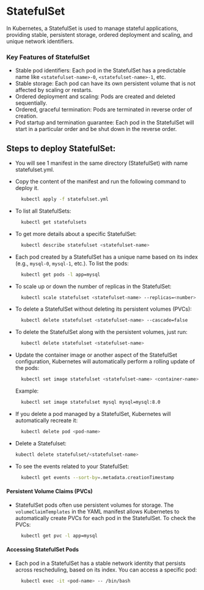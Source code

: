 # StatefulSet
In Kubernetes, a StatefulSet is used to manage stateful applications, providing stable, persistent storage, ordered deployment and scaling, and unique network identifiers. 

### Key Features of StatefulSet

- Stable pod identifiers: Each pod in the StatefulSet has a predictable name like `<statefulset-name>-0`, `<statefulset-name>-1`, etc.
- Stable storage: Each pod can have its own persistent volume that is not affected by scaling or restarts.
- Ordered deployment and scaling: Pods are created and deleted sequentially.
- Ordered, graceful termination: Pods are terminated in reverse order of creation.
- Pod startup and termination guarantee: Each pod in the StatefulSet will start in a particular order and be shut down in the reverse order.

## Steps to deploy StatefulSet:
- You will see 1 manifest in the same directory (StatefulSet) with name statefulset.yml.
- Copy the content of the manifest and run the following command to deploy it.
  ```bash
    kubectl apply -f statefulset.yml
  ```
  
- To list all StatefulSets:
  ```bash
    kubectl get statefulsets
  ```

- To get more details about a specific StatefulSet:
  ```bash
    kubectl describe statefulset <statefulset-name>
  ```

- Each pod created by a StatefulSet has a unique name based on its index (e.g., `mysql-0`, `mysql-1`, etc.). To list the pods:
  ```bash
    kubectl get pods -l app=mysql
  ```
  
- To scale up or down the number of replicas in the StatefulSet:
  ```bash
    kubectl scale statefulset <statefulset-name> --replicas=<number>
  ```

- To delete a StatefulSet without deleting its persistent volumes (PVCs):
  ```bash
    kubectl delete statefulset <statefulset-name> --cascade=false
  ```

- To delete the StatefulSet along with the persistent volumes, just run:
  ```bash
    kubectl delete statefulset <statefulset-name>
  ```

- Update the container image or another aspect of the StatefulSet configuration, Kubernetes will automatically perform a rolling update of the pods:
  ```bash
    kubectl set image statefulset <statefulset-name> <container-name>=<new-image>
  ```
  Example:

  ```bash
    kubectl set image statefulset mysql mysql=mysql:8.0
  ```

- If you delete a pod managed by a StatefulSet, Kubernetes will automatically recreate it:
  ```bash
    kubectl delete pod <pod-name>
  ```

 - Delete a Statefulset:
   ```bash
   kubectl delete statefulset/<statefulset-name>
   ``` 
- To see the events related to your StatefulSet:
  ```bash
    kubectl get events --sort-by=.metadata.creationTimestamp
  ```

#### Persistent Volume Claims (PVCs)
- StatefulSet pods often use persistent volumes for storage. The `volumeClaimTemplates` in the YAML manifest allows Kubernetes to automatically create PVCs for each pod in the StatefulSet. To check the PVCs:
  ```bash
    kubectl get pvc -l app=mysql
  ```

#### Accessing StatefulSet Pods
- Each pod in a StatefulSet has a stable network identity that persists across rescheduling, based on its index. You can access a specific pod:
  ```bash
    kubectl exec -it <pod-name> -- /bin/bash
  ```
